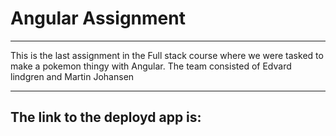 # Angular Assignment
---
This is the last assignment in the Full stack course where we were tasked to make a pokemon thingy with Angular. The team consisted of Edvard lindgren and Martin Johansen

---

The link to the deployd app is: 
- 
